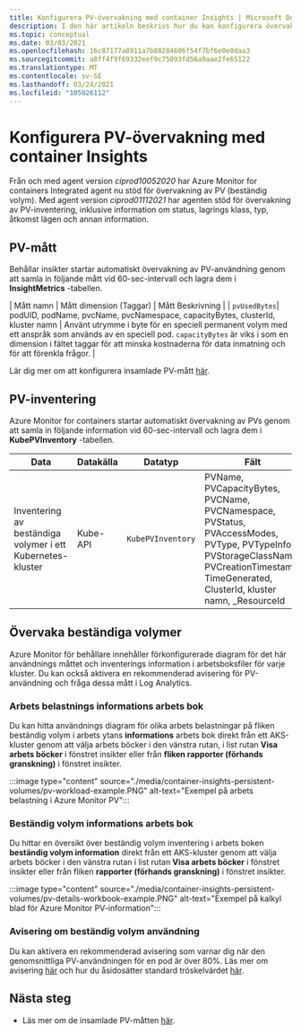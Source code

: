 ```yaml
---
title: Konfigurera PV-övervakning med container Insights | Microsoft Docs
description: I den här artikeln beskrivs hur du kan konfigurera övervakning av Kubernetes-kluster med beständiga volymer med behållar insikter.
ms.topic: conceptual
ms.date: 03/03/2021
ms.openlocfilehash: 16c87177a8911a7b88284606f54f7bf6e0e0daa3
ms.sourcegitcommit: a8ff4f9f69332eef9c75093fd56a9aae2fe65122
ms.translationtype: MT
ms.contentlocale: sv-SE
ms.lasthandoff: 03/24/2021
ms.locfileid: "105026112"
---
```

# <a name="configure-pv-monitoring-with-container-insights"></a>Konfigurera PV-övervakning med container Insights

Från och med agent version *ciprod10052020* har Azure Monitor for containers Integrated agent nu stöd för övervakning av PV (beständig volym). Med agent version *ciprod01112021* har agenten stöd för övervakning av PV-inventering, inklusive information om status, lagrings klass, typ, åtkomst lägen och annan information.
## <a name="pv-metrics"></a>PV-mått

Behållar insikter startar automatiskt övervakning av PV-användning genom att samla in följande mått vid 60-sec-intervall och lagra dem i **InsightMetrics** -tabellen.

| Mått namn | Mått dimension (Taggar) | Mått Beskrivning | | `pvUsedBytes`| podUID, podName, pvcName, pvcNamespace, capacityBytes, clusterId, kluster namn | Använt utrymme i byte för en speciell permanent volym med ett anspråk som används av en speciell pod. `capacityBytes` är viks i som en dimension i fältet taggar för att minska kostnaderna för data inmatning och för att förenkla frågor. |

Lär dig mer om att konfigurera insamlade PV-mått [här](./container-insights-agent-config.md).

## <a name="pv-inventory"></a>PV-inventering

Azure Monitor for containers startar automatiskt övervakning av PVs genom att samla in följande information vid 60-sec-intervall och lagra dem i **KubePVInventory** -tabellen.

|Data |Datakälla| Datatyp| Fält|
|-----|-----------|----------|-------|
|Inventering av beständiga volymer i ett Kubernetes-kluster |Kube-API |`KubePVInventory` | PVName, PVCapacityBytes, PVCName, PVCNamespace, PVStatus, PVAccessModes, PVType, PVTypeInfo, PVStorageClassName, PVCreationTimestamp, TimeGenerated, ClusterId, kluster namn, _ResourceId |

## <a name="monitor-persistent-volumes"></a>Övervaka beständiga volymer

Azure Monitor för behållare innehåller förkonfigurerade diagram för det här användnings måttet och inventerings information i arbetsboksfiler för varje kluster. Du kan också aktivera en rekommenderad avisering för PV-användning och fråga dessa mått i Log Analytics.  

### <a name="workload-details-workbook"></a>Arbets belastnings informations arbets bok

Du kan hitta användnings diagram för olika arbets belastningar på fliken beständig volym i arbets ytans **informations** arbets bok direkt från ett AKS-kluster genom att välja arbets böcker i den vänstra rutan, i list rutan **Visa arbets böcker** i fönstret insikter eller från **fliken rapporter (förhands granskning)** i fönstret insikter.


:::image type="content" source="./media/container-insights-persistent-volumes/pv-workload-example.PNG" alt-text="Exempel på arbets belastning i Azure Monitor PV":::

### <a name="persistent-volume-details-workbook"></a>Beständig volym informations arbets bok

Du hittar en översikt över beständig volym inventering i arbets boken **beständig volym information** direkt från ett AKS-kluster genom att välja arbets böcker i den vänstra rutan i list rutan **Visa arbets böcker** i fönstret insikter eller från fliken **rapporter (förhands granskning)** i fönstret insikter.


:::image type="content" source="./media/container-insights-persistent-volumes/pv-details-workbook-example.PNG" alt-text="Exempel på kalkyl blad för Azure Monitor PV-information":::

### <a name="persistent-volume-usage-recommended-alert"></a>Avisering om beständig volym användning
Du kan aktivera en rekommenderad avisering som varnar dig när den genomsnittliga PV-användningen för en pod är över 80%. Läs mer om avisering [här](./container-insights-metric-alerts.md) och hur du åsidosätter standard tröskelvärdet [här](./container-insights-metric-alerts.md#configure-alertable-metrics-in-configmaps).
## <a name="next-steps"></a>Nästa steg

- Läs mer om de insamlade PV-måtten [här](./container-insights-agent-config.md).